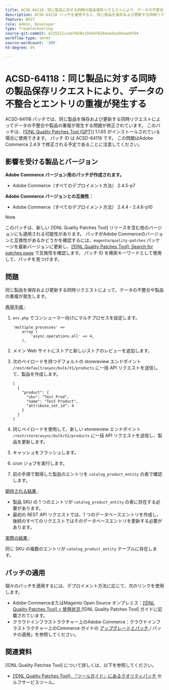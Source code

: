 ```yaml
---
title: ACSD-64118：同じ製品に対する同時の製品保存リクエストにより、データの不整合とエントリの重複が発生する
description: ACSD-64118 パッチを適用すると、同じ商品を保存および更新する同時リクエストによってデータの不整合や商品の重複が発生するAdobe Commerceの問題が修正されます。
feature: REST
role: Admin, Developer
type: Troubleshooting
source-git-commit: 4235511ccbef028e1564d7626daadaa5beae0fd4
workflow-type: tm+mt
source-wordcount: '399'
ht-degree: 0%

---
```



# ACSD-64118：同じ製品に対する同時の製品保存リクエストにより、データの不整合とエントリの重複が発生する

ACSD-64118 パッチでは、同じ製品を保存および更新する同時リクエストによってデータの不整合や製品の重複が発生する問題が修正されています。 このパッチは、[[!DNL Quality Patches Tool (QPT)]](/help/tools/quality-patches-tool/quality-patches-tool-to-self-serve-quality-patches.md) 1.1.65 がインストールされている場合に使用できます。 パッチ ID は ACSD-64118 です。 この問題はAdobe Commerce 2.4.9 で修正される予定であることに注意してください。

## 影響を受ける製品とバージョン

**Adobe Commerce バージョン用のパッチが作成されます。**

* Adobe Commerce（すべてのデプロイメント方法） 2.4.5-p7

**Adobe Commerce バージョンとの互換性：**

* Adobe Commerce（すべてのデプロイメント方法） 2.4.4 - 2.4.6-p10

>[!NOTE]
>
>このパッチは、新しい [!DNL Quality Patches Tool] リリースを含む他のバージョンにも適用される可能性があります。 パッチがAdobe Commerceのバージョンと互換性があるかどうかを確認するには、`magento/quality-patches` パッケージを最新バージョンに更新し、[[!DNL Quality Patches Tool]: Search for patches page](https://experienceleague.adobe.com/tools/commerce-quality-patches/index.html) で互換性を確認します。 パッチ ID を検索キーワードとして使用して、パッチを見つけます。

## 問題

同じ製品を保存および更新する同時リクエストによって、データの不整合や製品の重複が発生します。

<u> 再現手順 </u>:

1. `env.php` でコンシューマー向けにマルチプロセスを設定します。

   ```
   'multiple_processes' =>
       array (
           'async.operations.all' => 4,
       ),
   ```

1. メイン Web サイトにストアと新しいストアのレビューを追加します。
1. 次のペイロードを持つデフォルトの storereview エンドポイント `/rest/default/async/bulk/V1/products` に一括 API リクエストを送信して、製品を作成します。

   ```
   [
     {
       "product": {
         "sku": "Test_Prod",
         "name": "Test Product",
         "attribute_set_id": 4
       }
     }
   ]
   ```

1. 同じペイロードを使用して、新しい storereview エンドポイント `/rest/store/async/bulk/V1/products` に一括 API リクエストを送信し、製品を更新します。
1. キャッシュをフラッシュします。
1. cron ジョブを実行します。
1. 前の手順で取得した製品のエントリを `catalog_product_entity` の表で確認します。

<u> 期待される結果 </u>:

* 製品 SKU の 1 つのエントリが `catalog_product_entity` の表に存在する必要があります。
* 最初の REST API リクエストでは、1 つのデータベースエントリを作成し、後続のすべてのリクエストではそのデータベースエントリを更新する必要があります。

<u> 実際の結果 </u>:

同じ SKU の複数のエントリが `catalog_product_entity` テーブルに存在します。

## パッチの適用

個々のパッチを適用するには、デプロイメント方法に応じて、次のリンクを使用します。

* Adobe CommerceまたはMagento Open Source オンプレミス：[[!DNL Quality Patches Tool] > 使用状況 ](/help/tools/quality-patches-tool/usage.md) [!DNL Quality Patches Tool] ガイドに記載されています。
* クラウドインフラストラクチャー上のAdobe Commerce：クラウドインフラストラクチャー上のCommerce ガイドの [ アップグレードとパッチ ](https://experienceleague.adobe.com/docs/commerce-cloud-service/user-guide/develop/upgrade/apply-patches.html)/ パッチの適用」を参照してください。

## 関連資料

[!DNL Quality Patches Tool] について詳しくは、以下を参照してください。

* [[!DNL Quality Patches Tool]: 『ツールガイド』にあるクオリティパッチ ](/help/tools/quality-patches-tool/quality-patches-tool-to-self-serve-quality-patches.md) セルフサービスツール。
